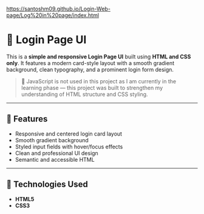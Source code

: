 https://santoshm09.github.io/Login-Web-page/Log%20in%20page/index.html

# 🔐 Login Page UI

This is a **simple and responsive Login Page UI** built using **HTML and CSS only**. It features a modern card-style layout with a smooth gradient background, clean typography, and a prominent login form design.

> 📌 JavaScript is not used in this project as I am currently in the learning phase — this project was built to strengthen my understanding of HTML structure and CSS styling.

---

## 🌟 Features

- Responsive and centered login card layout  
- Smooth gradient background  
- Styled input fields with hover/focus effects  
- Clean and professional UI design  
- Semantic and accessible HTML  

---

## 🚀 Technologies Used

- **HTML5**  
- **CSS3**

